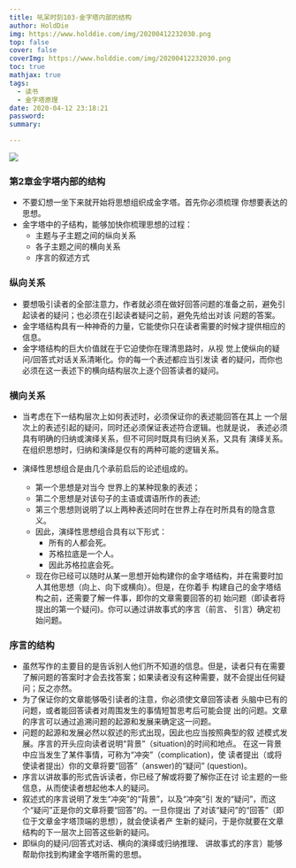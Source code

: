 ```yaml
---
title: 吼呆时刻103-金字塔内部的结构
author: HoldDie
img: https://www.holddie.com/img/20200412232030.png
top: false
cover: false
coverImg: https://www.holddie.com/img/20200412232030.png
toc: true
mathjax: true
tags:
  - 读书
  - 金字塔原理
date: 2020-04-12 23:18:21
password:
summary: 

---
```


![](https://www.holddie.com/img/20200412232030.png)

### 第2章金字塔内部的结构

- 不要幻想一坐下来就开始将思想组织成金字塔。首先你必须梳理 你想要表达的思想。
- 金字塔中的子结构，能够加快你梳理思想的过程：
  - 主题与子主题之间的纵向关系
  - 各子主题之间的横向关系
  - 序言的叙述方式

### 纵向关系

- 要想吸引读者的全部注意力，作者就必须在做好回答问题的准备之前，避免引起读者的疑问；也必须在引起读者疑问之前，避免先给出对该 问题的答案。
- 金字塔结构具有一种神奇的力量，它能使你只在读者需要的时候才提供相应的信息。
- 金字塔结构的巨大价值就在于它迫使你在理清思路时，从视 觉上使纵向的疑问/回答式对话关系清晰化。你的每一个表述都应当引发读 者的疑问，而你也必须在这一表述下的横向结构层次上逐个回答读者的疑问。

### 横向关系

- 当考虑在下一结构层次上如何表述时，必须保证你的表述能回答在其上 一个层次上的表述引起的疑问，同时还必须保证表述符合逻辑。也就是说， 表述必须具有明确的归纳或演绎关系，但不可同时既具有归纳关系，又具有 演绎关系。在组织思想时，归纳和演绎是仅有的两种可能的逻辑关系。

- 演绎性思想组合是由几个承前启后的论述组成的。
  - 第一个思想是对当今 世界上的某种现象的表述；
  - 第二个思想是对该句子的主语或谓语所作的表述;
  - 第三个思想则说明了以上两种表述同时在世界上存在时所具有的隐含意义。
  - 因此，演绎性思想组合具有以下形式：
    - 所有的人都会死。
    - 苏格拉底是一个人。
    - 因此苏格拉底会死。
  - 现在你已经可以随时从某一思想开始构建你的金字塔结构，并在需要时加人其他思想（向上、向下或横向）。但是，在你着手 构建自己的金字塔结构之前，还需要了解一件事，即你的文章需要回答的初 始问题（即读者将提出的第一个疑问)。你可以通过讲故事式的序言（前言、 引言）确定初始问题。

### 序言的结构

- 虽然写作的主要目的是告诉别人他们所不知道的信息。但是，读者只有在需要了解问题的答案时才会去找答案；如果读者没有这种需要，就不会提出任何疑问；反之亦然。
- 为了保证你的文章能够吸引读者的注意，你必须使文章回答读者 头脑中已有的问题，或者能回答读者对周围发生的事情短暂思考后可能会提 出的问题。文章的序言可以通过追溯问题的起源和发展来确定这一问题。
- 问题的起源和发展必然以叙述的形式出现，因此也应当按照典型的叙 述模式发展。序言的开头应向读者说明“背景”（situation)的时间和地点。 在这一背景中应当发生了某件事情，可称为“冲突”（complication)，使 读者提出（或将使读者提出）你的文章将要“回答”（answer)的“疑问” (question)。
- 序言以讲故事的形式告诉读者，你已经了解或将要了解你正在讨 论主题的一些信息，从而使读者想起他本人的疑问。
- 叙述式的序言说明了发生“冲突”的“背景”，以及“冲突”引 发的“疑问”，而这个“疑问”正是你的文章将要“回答”的。一旦你提出 了对该“疑问”的“回答”（即位于文章金字塔顶端的思想），就会使读者产 生新的疑问，于是你就要在文章结构的下一层次上回答这些新的疑问。
- 即纵向的疑问/回答式对话、横向的演绎或归纳推理、 讲故事式的序言）能够帮助你找到构建金字塔所需的思想。